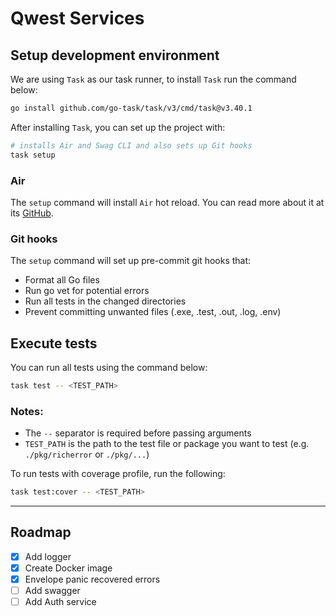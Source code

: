 # Qwest Services

## Setup development environment

We are using `Task` as our task runner, to install `Task` run the command below:

```sh
go install github.com/go-task/task/v3/cmd/task@v3.40.1
```
After installing `Task`, you can set up the project with:

```sh
# installs Air and Swag CLI and also sets up Git hooks
task setup
```

### Air
The `setup` command will install `Air` hot reload. You can read more about it at its [GitHub](https://github.com/air-verse/air).

### Git hooks
The `setup` command will set up pre-commit git hooks that:

- Format all Go files
- Run go vet for potential errors
- Run all tests in the changed directories
- Prevent committing unwanted files (.exe, .test, .out, .log, .env)

## Execute tests

You can run all tests using the command below:

```sh
task test -- <TEST_PATH>
```

### Notes:

- The `--` separator is required before passing arguments
- `TEST_PATH` is the path to the test file or package you want to test (e.g. `./pkg/richerror` or `./pkg/...`)

To run tests with coverage profile, run the following:

```sh
task test:cover -- <TEST_PATH>
```

--- 
## Roadmap

- [x] Add logger
- [x] Create Docker image
- [x] Envelope panic recovered errors
- [ ] Add swagger
- [ ] Add Auth service
